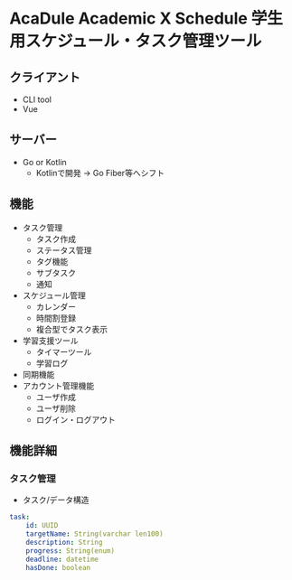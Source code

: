 # AcaDule Academic X Schedule 学生用スケジュール・タスク管理ツール
## クライアント
- CLI tool
- Vue
## サーバー
- Go or Kotlin
  - Kotlinで開発 -> Go Fiber等へシフト
## 機能
- タスク管理
  - タスク作成
  - ステータス管理
  - タグ機能
  - サブタスク
  - 通知
- スケジュール管理
  - カレンダー
  - 時間割登録
  - 複合型でタスク表示
- 学習支援ツール
  - タイマーツール
  - 学習ログ
- 同期機能
- アカウント管理機能
  - ユーザ作成
  - ユーザ削除
  - ログイン・ログアウト
## 機能詳細
### タスク管理
- タスク/データ構造 
```yaml
task:
    id: UUID
    targetName: String(varchar len100)
    description: String 
    progress: String(enum)
    deadline: datetime
    hasDone: boolean
```
